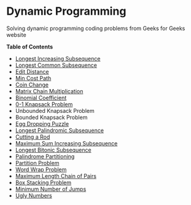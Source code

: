 # Dynamic Programming
Solving dynamic programming coding problems from Geeks for Geeks website

**Table of Contents**

* [Longest Increasing Subsequence](http://www.geeksforgeeks.org/dynamic-programming-set-3-longest-increasing-subsequence/)
* [Longest Common Subsequence](http://www.geeksforgeeks.org/dynamic-programming-set-4-longest-common-subsequence/)
* [Edit Distance](http://www.geeksforgeeks.org/dynamic-programming-set-5-edit-distance/)
* [Min Cost Path](http://www.geeksforgeeks.org/dynamic-programming-set-6-min-cost-path/)
* [Coin Change](http://www.geeksforgeeks.org/dynamic-programming-set-7-coin-change/)
* [Matrix Chain Multiplication](http://www.geeksforgeeks.org/dynamic-programming-set-8-matrix-chain-multiplication/)
* [Binomial Coefficient](http://www.geeksforgeeks.org/dynamic-programming-set-9-binomial-coefficient/)
* [0-1 Knapsack Problem](http://www.geeksforgeeks.org/dynamic-programming-set-10-0-1-knapsack-problem/)
* Unbounded Knapsack Problem
* Bounded Knapsack Problem
* [Egg Dropping Puzzle](http://www.geeksforgeeks.org/dynamic-programming-set-11-egg-dropping-puzzle/)
* [Longest Palindromic Subsequence](http://www.geeksforgeeks.org/dynamic-programming-set-12-longest-palindromic-subsequence/)
* [Cutting a Rod](http://www.geeksforgeeks.org/dynamic-programming-set-13-cutting-a-rod/)
* [Maximum Sum Increasing Subsequence](http://www.geeksforgeeks.org/dynamic-programming-set-14-maximum-sum-increasing-subsequence/)
* [Longest Bitonic Subsequence](http://www.geeksforgeeks.org/dynamic-programming-set-15-longest-bitonic-subsequence/)
* [Palindrome Partitioning](http://www.geeksforgeeks.org/dynamic-programming-set-17-palindrome-partitioning/)
* [Partition Problem](http://www.geeksforgeeks.org/dynamic-programming-set-18-partition-problem/)
* [Word Wrap Problem](http://www.geeksforgeeks.org/dynamic-programming-set-18-word-wrap/)
* [Maximum Length Chain of Pairs](http://www.geeksforgeeks.org/dynamic-programming-set-20-maximum-length-chain-of-pairs/)
* [Box Stacking Problem](http://www.geeksforgeeks.org/dynamic-programming-set-21-box-stacking-problem/gi)
* [Minimum Number of Jumps](http://www.geeksforgeeks.org/minimum-number-of-jumps-to-reach-end-of-a-given-array/)
* [Ugly Numbers](http://www.geeksforgeeks.org/ugly-numbers/)